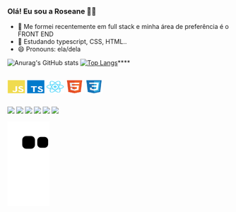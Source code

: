 ### Olá! Eu sou a Roseane 👩‍💻

- 🔭 Me formei recentemente em full stack e minha área de preferência é o FRONT END
- 🌱 Estudando typescript, CSS, HTML..
- 😄 Pronouns: ela/dela

![Anurag's GitHub stats](https://github-readme-stats.vercel.app/api?username=Popdollss&show_icons=true&theme=radical)
[![Top Langs](https://github-readme-stats.vercel.app/api/top-langs/?username=Popdollss&layout=compact)](https://github.com/Popdollss/Popdollss)****

<div style="display: inline_block"><br>
  <img align="center" alt="Pop-Js" height="30" width="40" src="https://raw.githubusercontent.com/devicons/devicon/master/icons/javascript/javascript-plain.svg">
  <img align="center" alt="Pop-Ts" height="30" width="40" src="https://raw.githubusercontent.com/devicons/devicon/master/icons/typescript/typescript-plain.svg">
  <img align="center" alt="Pop-React" height="30" width="40" src="https://raw.githubusercontent.com/devicons/devicon/master/icons/react/react-original.svg">
  <img align="center" alt="Pop-HTML" height="30" width="40" src="https://raw.githubusercontent.com/devicons/devicon/master/icons/html5/html5-original.svg">
  <img align="center" alt="Pop-CSS" height="30" width="40" src="https://raw.githubusercontent.com/devicons/devicon/master/icons/css3/css3-original.svg">
 
</div>
  
  ##
 
<div> 
  <a href="" target="_blank"><img src="https://img.shields.io/badge/YouTube-FF0000?style=for-the-badge&logo=youtube&logoColor=white" target="_blank"></a>
  <a href="https://www.instagram.com/rose.dmelo/" target="_blank"><img src="https://img.shields.io/badge/-Instagram-%23E4405F?style=for-the-badge&logo=instagram&logoColor=white" target="_blank"></a>
 	<a href="https://www.twitch.tv/popdolls" target="_blank"><img src="https://img.shields.io/badge/Twitch-9146FF?style=for-the-badge&logo=twitch&logoColor=white" target="_blank"></a>
 <a href="" target="_blank"><img src="https://img.shields.io/badge/Discord-7289DA?style=for-the-badge&logo=discord&logoColor=white" target="_blank"></a> 
  <a href = "mailto:roseanemelo17@outlook.com"><img src="https://img.shields.io/badge/-Gmail-%23333?style=for-the-badge&logo=gmail&logoColor=white" target="_blank"></a>
  <a href="https://www.linkedin.com/in/roseane-melo-45a504206/" target="_blank"><img src="https://img.shields.io/badge/-LinkedIn-%230077B5?style=for-the-badge&logo=linkedin&logoColor=white" target="_blank"></a> 
  
   ![Snake animation](https://github.com/rafaballerini/rafaballerini/blob/output/github-contribution-grid-snake.svg)
  
</div>
